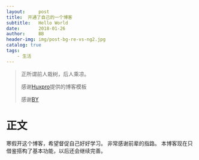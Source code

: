 ```yaml
---
layout:     post
title:  开通了自己的一个博客
subtitle:   Hello World
date:       2018-01-26
author:     BB
header-img: img/post-bg-re-vs-ng2.jpg
catalog: true
tags:
    - 生活
---
```


> 正所谓前人栽树，后人乘凉。
> 
> 感谢[Huxpro](https://github.com/huxpro)提供的博客模板
> 
> 感谢[BY](http://qiubaiying.top)

# 正文
寒假开这个博客，希望督促自己好好学习。
非常感谢前辈的指路。
本博客现在只借鉴搭构了基本功能，以后还会继续完善。
